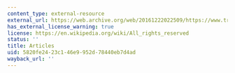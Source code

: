 ```yaml
---
content_type: external-resource
external_url: https://web.archive.org/web/20161222022509/https://www.training.nih.gov/assets/Preparing_for_Academic_Interviews_Handout.pdf
has_external_license_warning: true
license: https://en.wikipedia.org/wiki/All_rights_reserved
status: ''
title: Articles
uid: 5820fe24-23c1-46e9-952d-78440eb7d4ad
wayback_url: ''
---
```

